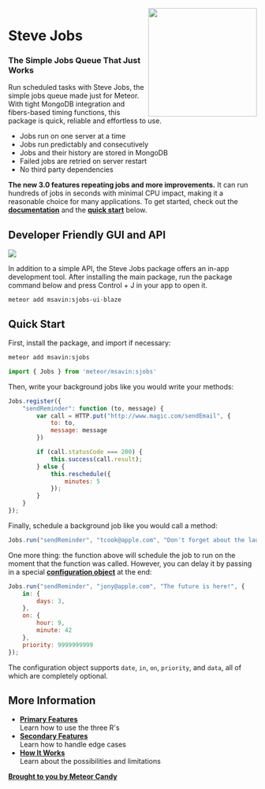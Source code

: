 <img align="right" width="220" src="https://github.com/msavin/stevejobs/blob/master/ICON.png?raw=true" />

# Steve Jobs

### The Simple Jobs Queue That Just Works

Run scheduled tasks with Steve Jobs, the simple jobs queue made just for Meteor. With tight MongoDB integration and fibers-based timing functions, this package is quick, reliable and effortless to use. 

 - Jobs run on one server at a time
 - Jobs run predictably and consecutively
 - Jobs and their history are stored in MongoDB
 - Failed jobs are retried on server restart
 - No third party dependencies

**The new 3.0 features repeating jobs and more improvements.** It can run hundreds of jobs in seconds with minimal CPU impact, making it a reasonable choice for many applications. To get started, check out the <a href="https://github.com/msavin/SteveJobs/wiki">**documentation**</a> and the <a href="#quick-start">**quick start**</a> below.

## Developer Friendly GUI and API

<img src="https://github.com/msavin/SteveJobs...meteor.schedule.background.tasks.jobs.queue/blob/master/GUI.png?raw=true">

In addition to a simple API, the Steve Jobs package offers an in-app development tool. After installing the main package, run the package command below and press Control + J in your app to open it.

```
meteor add msavin:sjobs-ui-blaze
```

## Quick Start

First, install the package, and import if necessary:

```bash
meteor add msavin:sjobs
```
```javascript
import { Jobs } from 'meteor/msavin:sjobs'
```

Then, write your background jobs like you would write your methods: 

```javascript
Jobs.register({
    "sendReminder": function (to, message) {
        var call = HTTP.put("http://www.magic.com/sendEmail", {
            to: to,
            message: message
        })

        if (call.statusCode === 200) {
            this.success(call.result);
        } else {
            this.reschedule({
                minutes: 5
            });
        }
    }
});
```

Finally, schedule a background job like you would call a method: 

```javascript
Jobs.run("sendReminder", "tcook@apple.com", "Don't forget about the launch!");
```

One more thing: the function above will schedule the job to run on the moment that the function was called. However, you can delay it by passing in a special <a href="https://github.com/msavin/SteveJobs-meteor-jobs-queue/wiki#configuration-options">**configuration object**</a> at the end:

```javascript
Jobs.run("sendReminder", "jony@apple.com", "The future is here!", {
    in: {
        days: 3,
    }, 
    on: {
        hour: 9,
        minute: 42
    },
    priority: 9999999999
});
```

The configuration object supports `date`, `in`, `on`, `priority`, and `data`, all of which are completely optional.

## More Information

- [**Primary Features**](https://github.com/msavin/SteveJobs-meteor-jobs-queue/wiki)<br>Learn how to use the three R's
- [**Secondary Features**]()<br>Learn how to handle edge cases
- [**How It Works**](https://github.com/msavin/SteveJobs-meteor-jobs-queue/wiki/How-It-Works)<br>Learn about the possibilities and limitations

[**Brought to you by Meteor Candy**](https://www.meteorcandy.com/?ref=sjgh)
